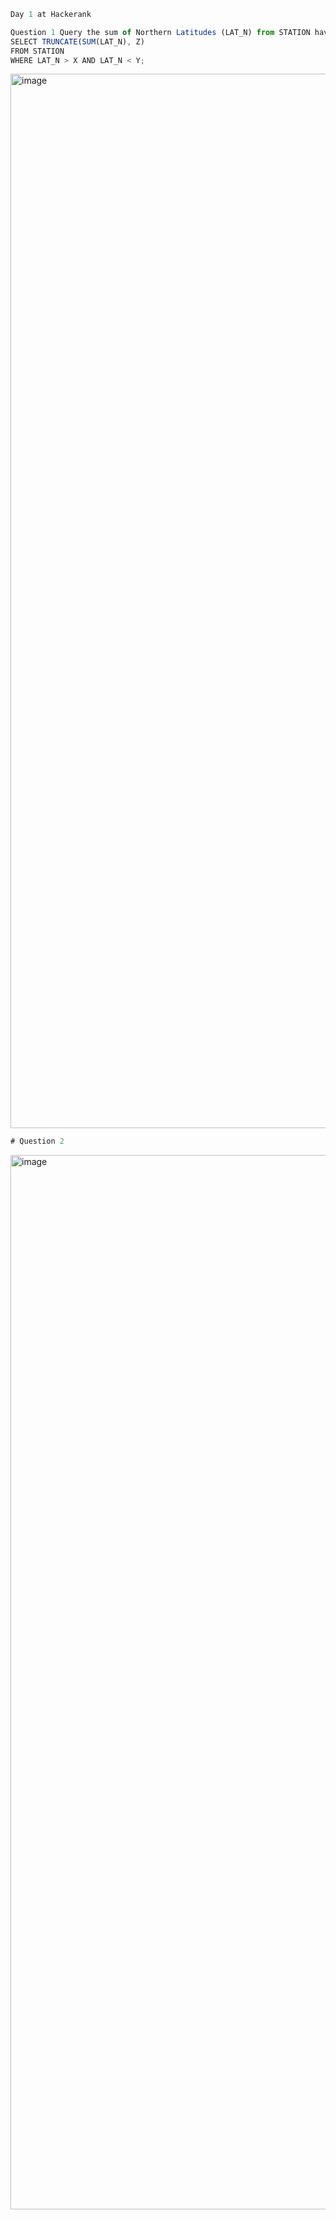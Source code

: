 ```jsx
Day 1 at Hackerank
```
```jsx
Question 1 Query the sum of Northern Latitudes (LAT_N) from STATION having values greater than  and less than . Truncate your answer to  4 decimal places
SELECT TRUNCATE(SUM(LAT_N), Z) 
FROM STATION 
WHERE LAT_N > X AND LAT_N < Y;

```
<img width="1687" alt="image" src="https://github.com/user-attachments/assets/44b7f0a7-53fb-43ef-acad-5e2612585e55" />

```jsx
# Question 2 

```
<img width="1687" alt="image" src="https://github.com/user-attachments/assets/7454351a-7277-4579-96e2-ae7539a1314a" />

